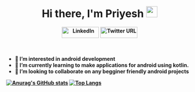 <p>
  <h1 align="center"><b>Hi there, I'm Priyesh <img src="https://media.giphy.com/media/llarwdtFqG63IlqUR1/giphy.gif" alt="" width="30" height="30"></h1>  
</p>
<!---<img src="C:\Users\priyesh sinha\Downloads\giphy.gif" alt="My Project GIF" width="100" height="100">--->
  <p align="center">
<a href="https://www.linkedin.com/in/priyeshh/" target="_blank"><img alt="LinkedIn" src="https://img.shields.io/badge/-LinkedIn-0077B5?style=flat-square&logo=Linkedin&logoColor=white" width=100 height= 30></a>
 <a href="https://www.instagram.com/me.priiyesh/" target="_blank"><img alt="Twitter URL" src="https://img.shields.io:/twitter/url?label=instagram&logo=instagram&logoColor=instagram&style=social&url=https%3A%2F%2Fwww.instagram.com%2Fme.priiyesh%2F"  width=100 height= 30></a>
</p>
<br />
 
- 👀 I’m interested in android development
- 🌱 I’m currently learning to make applications for android using kotlin.
- 💞️ I’m looking to collaborate on any begginer friendly android projects
 

<!---
priyesh0071/priyesh0071 is a ✨ special ✨ repository because its `README.md` (this file) appears on your GitHub profile.
You can click the Preview link to take a look at your changes.
--->
[![Anurag's GitHub stats](https://github-readme-stats.vercel.app/api?username=priyesh0071&hide=stars&count_private=true&show_icons=true&theme=tokyonight)](https://github.com/anuraghazra/github-readme-stats)
[![Top Langs](https://github-readme-stats.vercel.app/api/top-langs/?username=priyesh0071&layout=compact&theme=tokyonight&langs_count=8)](https://github.com/anuraghazra/github-readme-stats)
